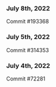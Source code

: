 ### July 8th, 2022

Commit #193368

### July 5th, 2022

Commit #314353


### July 4th, 2022

Commit #72281
